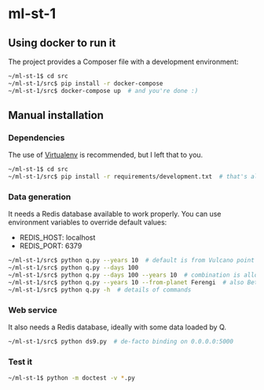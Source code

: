# ml-st-1

## Using docker to run it

The project provides a Composer file with a development environment:

```bash
~/ml-st-1$ cd src
~/ml-st-1/src$ pip install -r docker-compose
~/ml-st-1/src$ docker-compose up  # and you're done :)
```

## Manual installation

### Dependencies

The use of [Virtualenv](https://virtualenv.pypa.io/en/stable/) is recommended,
but I left that to you.

```bash
~/ml-st-1$ cd src
~/ml-st-1/src$ pip install -r requirements/development.txt  # that's all!
```

### Data generation

It needs a Redis database available to work properly. You can use environment
variables to override default values:

* REDIS_HOST: localhost
* REDIS_PORT: 6379

```bash
~/ml-st-1/src$ python q.py --years 10  # default is from Vulcano point of view
~/ml-st-1/src$ python q.py --days 100
~/ml-st-1/src$ python q.py --days 100 --years 10  # combination is allowed!
~/ml-st-1/src$ python q.py --years 10 --from-planet Ferengi  # also Betasoide
~/ml-st-1/src$ python q.py -h  # details of commands
```

### Web service

It also needs a Redis database, ideally with some data loaded by Q.

```bash
~/ml-st-1/src$ python ds9.py  # de-facto binding on 0.0.0.0:5000
```

### Test it

```bash
~/ml-st-1$ python -m doctest -v *.py
```
